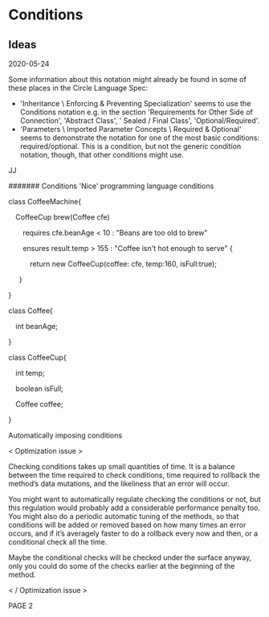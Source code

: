 ﻿Conditions
==========

Ideas
-----


2020-05-24

Some information about this notation might already be found in some of these places in the Circle Language Spec:

- 'Inheritance \ Enforcing & Preventing Specialization' seems to use the Conditions notation e.g. in the section 'Requirements for Other Side of Connection', 'Abstract Class', ' Sealed / Final Class', 'Optional/Required'.
- 'Parameters \ Imported Parameter Concepts \ Required & Optional' seems to demonstrate the notation for one of the most basic conditions: required/optional. This is a condition, but not the generic condition notation, though, that other conditions might use.

JJ

####### Conditions
'Nice' programming language conditions

class CoffeeMachine{

`  `CoffeeCup brew(Coffee cfe) 

`    `requires cfe.beanAge < 10 : "Beans are too old to brew"

`    `ensures result.temp > 155 : "Coffee isn't hot enough to serve" {

`      `return new CoffeeCup(coffee: cfe, temp:160, isFull:true);

`   `}

}

class Coffee{

`  `int beanAge;

}

class CoffeeCup{

`  `int temp;

`  `boolean isFull;

`  `Coffee coffee;

}


Automatically imposing conditions

< Optimization issue >

Checking conditions takes up small quantities of time. It is a balance between the time required to check conditions, time required to rollback the method’s data mutations, and the likeliness that an error will occur.

You might want to automatically regulate checking the conditions or not, but this regulation would probably add a considerable performance penalty too. You might also do a periodic automatic tuning of the methods, so that conditions will be added or removed based on how many times an error occurs, and if it’s averagely faster to do a rollback every now and then, or a conditional check all the time.

Maybe the conditional checks will be checked under the surface anyway, only you could do some of the checks earlier at the beginning of the method.

< / Optimization issue >

PAGE  2

